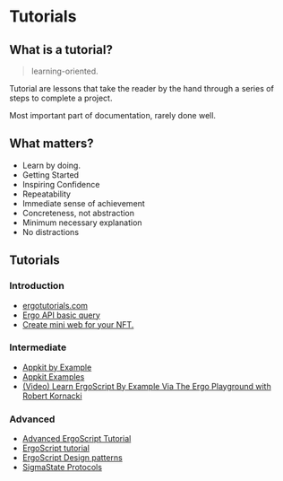 # Tutorials

## What is a tutorial?
> learning-oriented. 

Tutorial are lessons that take the reader by the hand through a series of steps to complete a project.

Most important part of documentation, rarely done well.

## What matters?
- Learn by doing.
- Getting Started
- Inspiring Confidence
- Repeatability
- Immediate sense of achievement
- Concreteness, not abstraction
- Minimum necessary explanation
- No distractions

## Tutorials


### Introduction

- [ergotutorials.com](https://ergotutorials.com/)
- [Ergo API basic query](https://www.youtube.com/watch?v=B3W9uNwk_DM)
- [Create mini web for your NFT.](https://www.youtube.com/watch?v=mP6D9Pf6p88)

### Intermediate

- [Appkit by Example](https://www.youtube.com/watch?v=Md5s-XV6-Hs)
- [Appkit Examples](https://github.com/aslesarenko/ergo-appkit-examples)
- [(Video) Learn ErgoScript By Example Via The Ergo Playground with Robert Kornacki](https://www.youtube.com/watch?v=8l2v1asHgyA)

### Advanced

- [Advanced ErgoScript Tutorial](https://ergoplatform.org/docs/AdvancedErgoScriptTutorial.pdf)
- [ErgoScript tutorial](https://ergoplatform.org/docs/ErgoScript.pdf)
- [ErgoScript Design patterns](https://www.ergoforum.org/t/ergoscript-design-patterns/222)
- [SigmaState Protocols](https://docs.ergoplatform.com/sigmastate_protocols.pdf)